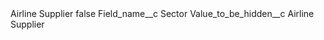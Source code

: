 <?xml version="1.0" encoding="UTF-8"?>
<CustomMetadata xmlns="http://soap.sforce.com/2006/04/metadata" xmlns:xsi="http://www.w3.org/2001/XMLSchema-instance" xmlns:xsd="http://www.w3.org/2001/XMLSchema">
    <label>Airline Supplier</label>
    <protected>false</protected>
    <values>
        <field>Field_name__c</field>
        <value xsi:type="xsd:string">Sector</value>
    </values>
    <values>
        <field>Value_to_be_hidden__c</field>
        <value xsi:type="xsd:string">Airline Supplier</value>
    </values>
</CustomMetadata>
